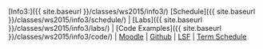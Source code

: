 [Info3:]({{ site.baseurl }}/classes/ws2015/info3/)
[Schedule]({{ site.baseurl }}/classes/ws2015/info3/schedule/)
| [Labs]({{ site.baseurl }}/classes/ws2015/info3/labs/)
| [Code Examples]({{ site.baseurl }}/classes/ws2015/info3/code/)
| [Moodle](https://moodle.htw-berlin.de/course/view.php?id=7348)
| [Github](https://github.com/htw-imi-info3)
| [LSF](https://lsf.htw-berlin.de/qisserver/rds?state=wsearchv&search=2&veranstaltung.veranstid=107762)
| [Term Schedule](https://lsf.htw-berlin.de/qisserver/rds?state=wplan&act=stg&pool=stg&show=plan&P.vx=kurz&r_zuordabstgv.semvonint=3&r_zuordabstgv.sembisint=3&missing=allTerms&k_abstgv.abstgvnr=231)
